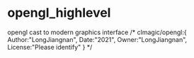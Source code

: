 # opengl_highlevel
opengl cast to modern graphics interface
/* clmagic/opengl:{
	Author:"LongJiangnan",
	Date:"2021",
	Owner:"LongJiangnan",
	License:"Please identify"
} */
